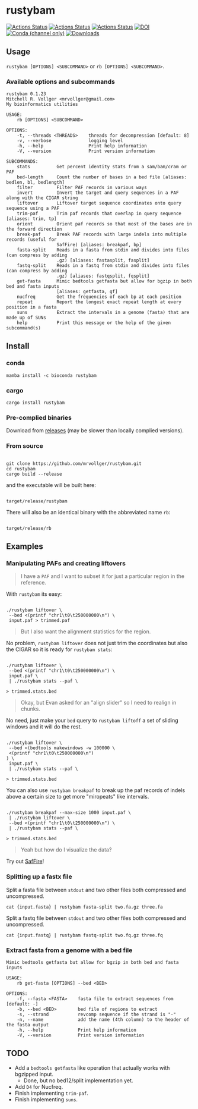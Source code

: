 # rustybam

[![Actions Status](https://github.com/mrvollger/rustybam/workflows/Test%20and%20Build/badge.svg)](https://github.com/mrvollger/rustybam/actions)
[![Actions Status](https://github.com/mrvollger/rustybam/workflows/Formatting/badge.svg)](https://github.com/mrvollger/rustybam/actions)
[![Actions Status](https://github.com/mrvollger/rustybam/workflows/Clippy/badge.svg)](https://github.com/mrvollger/rustybam/actions)
[![DOI](https://zenodo.org/badge/351639424.svg)](https://zenodo.org/badge/latestdoi/351639424)
[![Conda (channel only)](https://img.shields.io/conda/vn/bioconda/rustybam?color=green)](https://anaconda.org/bioconda/rustybam)
[![Downloads](https://img.shields.io/conda/dn/bioconda/rustybam?color=green)](https://anaconda.org/bioconda/rustybam)

## Usage

`rustybam [OPTIONS] <SUBCOMMAND>` or `rb [OPTIONS] <SUBCOMMAND>`.

### Available options and subcommands

```
rustybam 0.1.23
Mitchell R. Vollger <mrvollger@gmail.com>
My bioinformatics utilities

USAGE:
    rb [OPTIONS] <SUBCOMMAND>

OPTIONS:
    -t, --threads <THREADS>    threads for decompression [default: 8]
    -v, --verbose              logging level
    -h, --help                 Print help information
    -V, --version              Print version information

SUBCOMMANDS:
    stats          Get percent identity stats from a sam/bam/cram or PAF
    bed-length     Count the number of bases in a bed file [aliases: bedlen, bl, bedlength]
    filter         Filter PAF records in various ways
    invert         Invert the target and query sequences in a PAF along with the CIGAR string
    liftover       Liftover target sequence coordinates onto query sequence using a PAF
    trim-paf       Trim paf records that overlap in query sequence [aliases: trim, tp]
    orient         Orient paf records so that most of the bases are in the forward direction
    break-paf      Break PAF records with large indels into multiple records (useful for
                   SafFire) [aliases: breakpaf, bp]
    fasta-split    Reads in a fasta from stdin and divides into files (can compress by adding
                   .gz) [aliases: fastasplit, fasplit]
    fastq-split    Reads in a fastq from stdin and divides into files (can compress by adding
                   .gz) [aliases: fastqsplit, fqsplit]
    get-fasta      Mimic bedtools getfasta but allow for bgzip in both bed and fasta inputs
                   [aliases: getfasta, gf]
    nucfreq        Get the frequencies of each bp at each position
    repeat         Report the longest exact repeat length at every position in a fasta
    suns           Extract the intervals in a genome (fasta) that are made up of SUNs
    help           Print this message or the help of the given subcommand(s)
```

## Install

### conda

```
mamba install -c bioconda rustybam
```

### cargo

```
cargo install rustybam
```

### Pre-complied binaries

Download from [releases](https://github.com/mrvollger/rustybam/releases) (may be slower than locally complied versions).

### From source

```

git clone https://github.com/mrvollger/rustybam.git
cd rustybam
cargo build --release

```

and the executable will be built here:

```

target/release/rustybam

```

There will also be an identical binary with the abbreviated name `rb`:

```

target/release/rb

```

## Examples

### Manipulating PAFs and creating liftovers

> I have a `PAF` and I want to subset it for just a particular region in the reference.

With `rustybam` its easy:

```

./rustybam liftover \
 --bed <(printf "chr1\t0\t250000000\n") \
 input.paf > trimmed.paf

```

> But I also want the alignment statistics for the region.

No problem, `rustybam liftover` does not just trim the coordinates but also the CIGAR
so it is ready for `rustybam stats`:

```

./rustybam liftover \
 --bed <(printf "chr1\t0\t250000000\n") \
 input.paf \
 | ./rustybam stats --paf \

> trimmed.stats.bed

```

> Okay, but Evan asked for an "align slider" so I need to realign in chunks.

No need, just make your `bed` query to `rustybam liftoff` a set of sliding windows
and it will do the rest.

```

./rustybam liftover \
 --bed <(bedtools makewindows -w 100000 \
 <(printf "chr1\t0\t250000000\n")
) \
 input.paf \
 | ./rustybam stats --paf \

> trimmed.stats.bed

```

You can also use `rustybam breakpaf` to break up the paf records of indels above a certain size to
get more "miropeats" like intervals.

```

./rustybam breakpaf --max-size 1000 input.paf \
 | ./rustybam liftover \
 --bed <(printf "chr1\t0\t250000000\n") \
 | ./rustybam stats --paf \

> trimmed.stats.bed

```

> Yeah but how do I visualize the data?

Try out
[SafFire](https://mrvollger.github.io/SafFire/)!

### Splitting up a fastx file

Split a fasta file between `stdout` and two other files both compressed and uncompressed.

```shell
cat {input.fasta} | rustybam fasta-split two.fa.gz three.fa
```

Split a fastq file between `stdout` and two other files both compressed and uncompressed.

```shell
cat {input.fastq} | rustybam fastq-split two.fq.gz three.fq
```

### Extract fasta from a genome with a bed file

```
Mimic bedtools getfasta but allow for bgzip in both bed and fasta inputs

USAGE:
    rb get-fasta [OPTIONS] --bed <BED>

OPTIONS:
    -f, --fasta <FASTA>    fasta file to extract sequences from [default: -]
    -b, --bed <BED>        bed file of regions to extract
    -s, --strand           revcomp sequence if the strand is "-"
    -n, --name             add the name (4th column) to the header of the fasta output
    -h, --help             Print help information
    -V, --version          Print version information
```

## TODO

- Add a `bedtools getfasta` like operation that actually works with bgzipped input.
  - Done, but no bed12/split implementation yet.
- Add `D4` for Nucfreq.
- Finish implementing `trim-paf`.
- Finish implementing `suns`.
